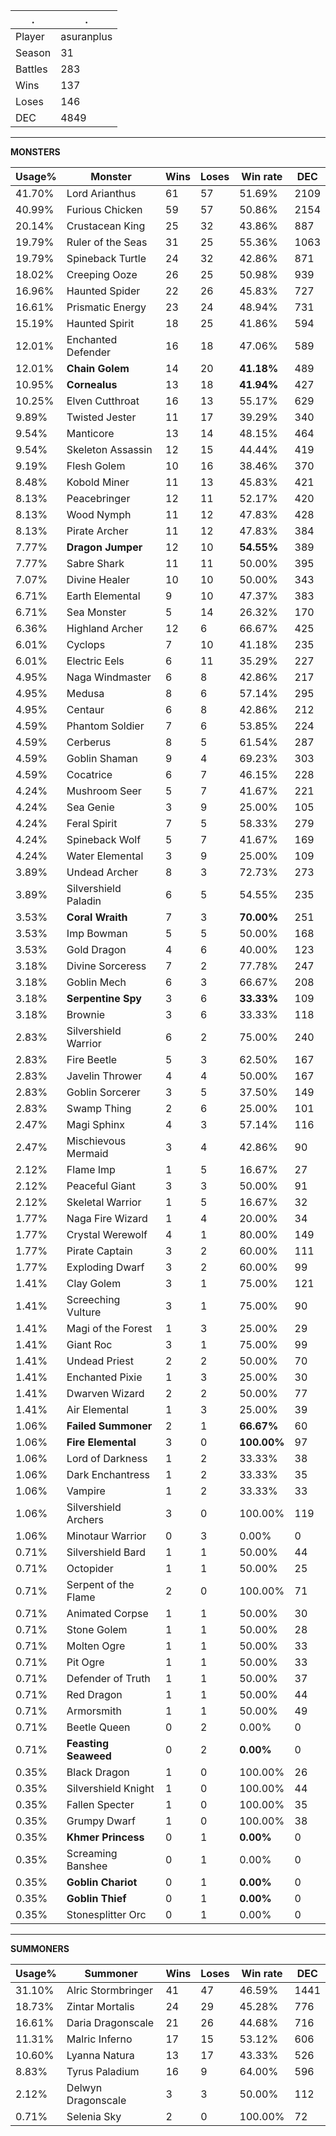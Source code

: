 .|.
|-|-
Player|asuranplus
Season|31
Battles|283
Wins|137
Loses|146
DEC|4849

---
**MONSTERS**

Usage%|Monster|Wins|Loses|Win rate|DEC|
-|-|-|-|-|-|
41.70%|Lord Arianthus|61|57|51.69%|2109|
40.99%|Furious Chicken|59|57|50.86%|2154|
20.14%|Crustacean King|25|32|43.86%|887|
19.79%|Ruler of the Seas|31|25|55.36%|1063|
19.79%|Spineback Turtle|24|32|42.86%|871|
18.02%|Creeping Ooze|26|25|50.98%|939|
16.96%|Haunted Spider|22|26|45.83%|727|
16.61%|Prismatic Energy|23|24|48.94%|731|
15.19%|Haunted Spirit|18|25|41.86%|594|
12.01%|Enchanted Defender|16|18|47.06%|589|
12.01%|**Chain Golem**|14|20|**41.18%**|489|
10.95%|**Cornealus**|13|18|**41.94%**|427|
10.25%|Elven Cutthroat|16|13|55.17%|629|
9.89%|Twisted Jester|11|17|39.29%|340|
9.54%|Manticore|13|14|48.15%|464|
9.54%|Skeleton Assassin|12|15|44.44%|419|
9.19%|Flesh Golem|10|16|38.46%|370|
8.48%|Kobold Miner|11|13|45.83%|421|
8.13%|Peacebringer|12|11|52.17%|420|
8.13%|Wood Nymph|11|12|47.83%|428|
8.13%|Pirate Archer|11|12|47.83%|384|
7.77%|**Dragon Jumper**|12|10|**54.55%**|389|
7.77%|Sabre Shark|11|11|50.00%|395|
7.07%|Divine Healer|10|10|50.00%|343|
6.71%|Earth Elemental|9|10|47.37%|383|
6.71%|Sea Monster|5|14|26.32%|170|
6.36%|Highland Archer|12|6|66.67%|425|
6.01%|Cyclops|7|10|41.18%|235|
6.01%|Electric Eels|6|11|35.29%|227|
4.95%|Naga Windmaster|6|8|42.86%|217|
4.95%|Medusa|8|6|57.14%|295|
4.95%|Centaur|6|8|42.86%|212|
4.59%|Phantom Soldier|7|6|53.85%|224|
4.59%|Cerberus|8|5|61.54%|287|
4.59%|Goblin Shaman|9|4|69.23%|303|
4.59%|Cocatrice|6|7|46.15%|228|
4.24%|Mushroom Seer|5|7|41.67%|221|
4.24%|Sea Genie|3|9|25.00%|105|
4.24%|Feral Spirit|7|5|58.33%|279|
4.24%|Spineback Wolf|5|7|41.67%|169|
4.24%|Water Elemental|3|9|25.00%|109|
3.89%|Undead Archer|8|3|72.73%|273|
3.89%|Silvershield Paladin|6|5|54.55%|235|
3.53%|**Coral Wraith**|7|3|**70.00%**|251|
3.53%|Imp Bowman|5|5|50.00%|168|
3.53%|Gold Dragon|4|6|40.00%|123|
3.18%|Divine Sorceress|7|2|77.78%|247|
3.18%|Goblin Mech|6|3|66.67%|208|
3.18%|**Serpentine Spy**|3|6|**33.33%**|109|
3.18%|Brownie|3|6|33.33%|118|
2.83%|Silvershield Warrior|6|2|75.00%|240|
2.83%|Fire Beetle|5|3|62.50%|167|
2.83%|Javelin Thrower|4|4|50.00%|167|
2.83%|Goblin Sorcerer|3|5|37.50%|149|
2.83%|Swamp Thing|2|6|25.00%|101|
2.47%|Magi Sphinx|4|3|57.14%|116|
2.47%|Mischievous Mermaid|3|4|42.86%|90|
2.12%|Flame Imp|1|5|16.67%|27|
2.12%|Peaceful Giant|3|3|50.00%|91|
2.12%|Skeletal Warrior|1|5|16.67%|32|
1.77%|Naga Fire Wizard|1|4|20.00%|34|
1.77%|Crystal Werewolf|4|1|80.00%|149|
1.77%|Pirate Captain|3|2|60.00%|111|
1.77%|Exploding Dwarf|3|2|60.00%|99|
1.41%|Clay Golem|3|1|75.00%|121|
1.41%|Screeching Vulture|3|1|75.00%|90|
1.41%|Magi of the Forest|1|3|25.00%|29|
1.41%|Giant Roc|3|1|75.00%|99|
1.41%|Undead Priest|2|2|50.00%|70|
1.41%|Enchanted Pixie|1|3|25.00%|30|
1.41%|Dwarven Wizard|2|2|50.00%|77|
1.41%|Air Elemental|1|3|25.00%|39|
1.06%|**Failed Summoner**|2|1|**66.67%**|60|
1.06%|**Fire Elemental**|3|0|**100.00%**|97|
1.06%|Lord of Darkness|1|2|33.33%|38|
1.06%|Dark Enchantress|1|2|33.33%|35|
1.06%|Vampire|1|2|33.33%|33|
1.06%|Silvershield Archers|3|0|100.00%|119|
1.06%|Minotaur Warrior|0|3|0.00%|0|
0.71%|Silvershield Bard|1|1|50.00%|44|
0.71%|Octopider|1|1|50.00%|25|
0.71%|Serpent of the Flame|2|0|100.00%|71|
0.71%|Animated Corpse|1|1|50.00%|30|
0.71%|Stone Golem|1|1|50.00%|28|
0.71%|Molten Ogre|1|1|50.00%|33|
0.71%|Pit Ogre|1|1|50.00%|33|
0.71%|Defender of Truth|1|1|50.00%|37|
0.71%|Red Dragon|1|1|50.00%|44|
0.71%|Armorsmith|1|1|50.00%|49|
0.71%|Beetle Queen|0|2|0.00%|0|
0.71%|**Feasting Seaweed**|0|2|**0.00%**|0|
0.35%|Black Dragon|1|0|100.00%|26|
0.35%|Silvershield Knight|1|0|100.00%|44|
0.35%|Fallen Specter|1|0|100.00%|35|
0.35%|Grumpy Dwarf|1|0|100.00%|38|
0.35%|**Khmer Princess**|0|1|**0.00%**|0|
0.35%|Screaming Banshee|0|1|0.00%|0|
0.35%|**Goblin Chariot**|0|1|**0.00%**|0|
0.35%|**Goblin Thief**|0|1|**0.00%**|0|
0.35%|Stonesplitter Orc|0|1|0.00%|0|

---
**SUMMONERS**

Usage%|Summoner|Wins|Loses|Win rate|DEC|
-|-|-|-|-|-|
31.10%|Alric Stormbringer|41|47|46.59%|1441|
18.73%|Zintar Mortalis|24|29|45.28%|776|
16.61%|Daria Dragonscale|21|26|44.68%|716|
11.31%|Malric Inferno|17|15|53.12%|606|
10.60%|Lyanna Natura|13|17|43.33%|526|
8.83%|Tyrus Paladium|16|9|64.00%|596|
2.12%|Delwyn Dragonscale|3|3|50.00%|112|
0.71%|Selenia Sky|2|0|100.00%|72|
